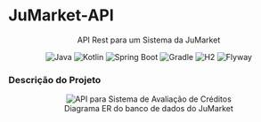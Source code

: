 <h1>JuMarket-API</h1>
<p align="center">API Rest para um Sistema da JuMarket</p>
<p align="center">
     <a >
        <img alt="Java" src="https://img.shields.io/badge/Java-v17-blue.svg" />
    </a>
    <a >
        <img alt="Kotlin" src="https://img.shields.io/badge/Kotlin-v1.8.22-purple.svg" />
    </a>
    <a>
        <img alt="Spring Boot" src="https://img.shields.io/badge/Spring%20Boot-v3.1.1-brightgreen.svg" />
    </a>
    <a>
        <img alt="Gradle" src="https://img.shields.io/badge/Gradle-v8.1.1-lightgreen.svg" />
    </a>
    <a>
        <img alt="H2" src="https://img.shields.io/badge/H2-v2.1.210-darkblue.svg" />
    </a>
    <a >
        <img alt="Flyway" src="https://img.shields.io/badge/Flyway-v9.20-red.svg">
    </a>
</p>

<h3>Descrição do Projeto</h3>

<figure>
<p align="center">
  <img src="https://i.imgur.com/iQsw3cS.png"  alt="API para Sistema de Avaliação de Créditos"/><br>
  Diagrama ER do banco de dados do JuMarket
</p>
</figure>
